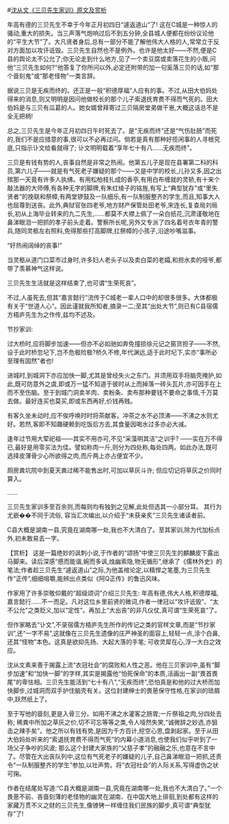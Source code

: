 #[沈从文《三贝先生家训》原文及赏析](https://www.vrrw.net/wx/15047.html)

年高有德的三贝先生不幸于今年正月初四日“遽返道山”了! 这在C城是一种惊人的骚动,重大的损失。当三声落气炮响过后不到五分钟,全县城人便都在纷纷议论他的“平生大节”了。大凡贤者身后,总有一部分不能了解他伟大人格的人,常常立于反对方面加以攻讦诋毁。三贝先生自然也不是例外。也许是他太好——不然,便是C县的舆论太不公允了;你无论走到什么地方,见了一个卖豆腐或卖落花生的小贩,问他“三贝先生如何?”他答复了你所问以外,必定还附带的加一句奚落三贝的话,如“那个啬刻鬼”或“那老怪物”一类言辞。

据说三贝是无疾而终的。还正是一般“积德厚福”人应有的事。不过,从田大伯妈处得来的消息,则又明明是因问他做校长的那个儿子索退抚育费不得而气死的。田大伯妈是与三贝有瓜葛的人。她女婿曾拜寄过三贝隔房堂弟做干崽,大概这话总不是全无把柄!

总之,三贝先生是今年正月初四日午时死去了。是“无疾而终”还是“气伤肚肠”而死的,我们不是应措意的事,很可以不必再过问。倘若是真有那种好揽闲事的人寻根究底,只指示讣文给看就得了; 讣文明明载着“享年七十有八……无疾而终”。

三贝是有钱有势的人,丧事自然是非常之热闹。他第五儿子是现在县署第二科的科员,第六儿子——就是有气死老子嫌疑的那个——又是中学的校长,儿孙又多,因之出殡那一天竟有许多人执绋。有用松柏枝扎成的香亭,有用白布缠就的灵轿,有十来个敲法器的大师傅,有各种无字的脚牌,有朱红绫子的铭旌,有写上“典型犹存”或“里失贤者”的挽联和祭幛,有两堂锣鼓及一队细乐,有一队制服整齐的学生,而且,知事大人也屈尊到送丧。此外,典狱官张四老爷,地方财产保管处田老爷,宋连长,复查局刘局长,初从上海毕业转来的九二先生,……都莫不大襟上佩了一朵白纸花,沉肃谨敬地在鼻涕眼泪一把抓的孝子前头走着。警察所长呢,另外又专派了四名着号衣年青的警兵,随同灵柩左右照料,免得那些打高脚牌,扛祭幛的小孩子,沿途吵嘴滋事。

“好热闹阔绰的丧事!”

当灵柩从道门口菜市过身时,许多妇人老头子以及卖白菜的老孀,和担水卖的哑爷,都带了羡慕神气这样说。

三贝先生生活就是这样结束了,也可谓“生荣死哀”。

不过,人虽死去,但其“嘉言懿行”流传于C城老一辈人口中的却很多很多。大体都极有关于“世道人心”。因此谨就我所知者,摘录一二;至其“出处大节”,则已有C县宿儒方梧庐先生为之作传,兹均不述及。

节抄家训:

过大桥时,应将脚步加速——但亦不必如驰如奔免撞损徐元记之窑货担子——不然,设于此时桥忽圮下,岂不危极险极?桥久不修,年代渊远,适于此时圮下,实亦“事所必至理有固然”者也!

进城时,到城洞下亦应加快一脚,尤其是曾经失火之东门。并须用双手将脑壳掩护,如此,既可防意外之虞,即或万一猛不知道于彼时从上而掉落一砖头瓦片,亦可因手在上而不至伤脑。至于到城门洞卖羊肉、卖粉条、卖布那种要钱不要命之事情,千万莫去做。最好连买也莫买,即或东西再好,价钱再贱。

有客久坐未动时,应不俟呼唤时时将茶献客。冲茶之水不必顶沸——不沸之水则尤好。若然,客即不知趣硬赖到吃饭后方去,其食量因喝水过多亦必大减。

逢年过节用大荤祀祖——其实不用亦可,不见“采藻明其洁”之训乎? ——实在万不得已,最好是用零买法为佳。譬如称肉一斤,则分为四处称,每处四两。如此办法,既可选择皮薄骨少心所欲得之肉,而斤两上亦占便宜不少。

厕房粪坑院中到夏天粪过稀不能售出时,可加以草灰斗许; 但应切记将草灰之价同时算入。

……

三贝先生家训多至百余则,而每则均有独到之见解,此处但选其一小部分耳。 其行为尤嶔��不同于流俗, 容当汇次编出,以介绍于“未获亲炙”三贝先生诸读者前。

C县大概是湖南一县,究竟在湖南哪一处,我也不大清白了。至其家训,除为代加标点外,初未敢易去一字。



【赏析】 这是一篇绝妙的讽刺小说,于作者的“颂扬”中使三贝先生的麒麟皮下露出马脚来。读后深感“慼而能谐,婉而多讽,烛幽索隐,物无循形”,继承了《儒林外史》的笔法;作者趁三贝先生“遽返道山”之际,为他盖棺论定,以精悍之笔墨,为三贝先生作“正传”,细细咀嚼,能辨出点类似《阿Q正传》的鲁迅风味。

作家用了许多崇敬仰戴的“超级颂词”介绍三贝先生: 年高有德,伟大人格,积德厚福,嘉言懿行……不一而足。凡对这位乡里前贤的微词,作者一律冠以“攻讦诋毁”、“太不公允”之类贬义,加以“定性”。再加上“大出丧”的非凡仪仗,真可谓“生荣死哀”了。

但作家略去“讣文”,不录宿儒方梧庐先生所作的传记之类的官样文章,而是“节抄家训”,还“一字不易”,这就像在三贝先生遗像的庄严神圣的面容上,轻轻一点,涂个白鼻,还其“怪物”本色。这真是欲抑先扬、大起大落的手笔; 可收灵犀在心,浮一大白之效应。

沈从文素来善于揭露上流“衣冠社会”的腐败和人性之恶。他在三贝家训中,虽有“脚步加速”和“加快一脚”的字样,其实是揭露他“怕死保命”的本质,活画出一副“畏首畏尾”的卑怯相。三贝先生能活到“七十有八”,“无疾而终”,恐怕真是和他的过大桥而加快脚步,过城洞而双手护住脑壳有关。这位封建绅士的畏葸保守性格,在家训的琐屑中,跃然纸上了。

至于写他的啬刻,更是入骨三分。如用不沸之水灌客之肠胃;一斤祭祖之肉,分四处去称; 稀粪中所加之草灰之价,切不可忘等等之类,令人哑然失笑,“诚微辞之妙选,亦狙击之辣手矣”。他之所以有钱有势,是因为千方百计,挖空心思,盘剥起家。至于从田大伯妈处听来的“索退抚育费不得而气死”的内幕小道消息,也使我们似乎听到了一场父子争吵的风波; 那么这个封建大家族的“父慈子孝”的融融之乐,也意在不言中了。尽管在大出丧队列中,这位有气死老子的嫌疑的儿子,自己鼻涕眼泪一把抓,还责令“一队制服整齐的学生”参加,以壮声势。将“衣冠社会”的人际关系,写得虚伪之状可掬。

作者在结尾处写道:“C县大概是湖南一县,究竟在湖南哪一处,我也不大清白了。”一个畏葸不前、吝啬刻薄的老怪物的幽灵在湖南、在中国大地上徘徊,到处都有这样的家藏万贯不义之财的三贝先生,像镣铐一样缠住我们民族的脚步,真可谓“典型犹存”了!

